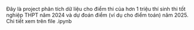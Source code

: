 Đây là project phân tích dữ liệu cho điểm thi của hơn 1 triệu thí sinh thi tốt nghiệp THPT năm 2024 và dự đoán điểm (ví dụ cho điểm toán) năm 2025. Chi tiết xem trên file .ipynb

